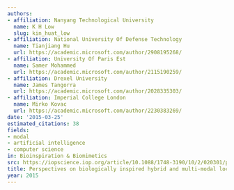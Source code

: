 ```yaml
---
authors:
- affiliation: Nanyang Technological University
  name: K H Low
  slug: kin_huat_low
- affiliation: National University Of Defense Technology
  name: Tianjiang Hu
  url: https://academic.microsoft.com/author/2908195268/
- affiliation: University Of Paris Est
  name: Samer Mohammed
  url: https://academic.microsoft.com/author/2115190259/
- affiliation: Drexel University
  name: James Tangorra
  url: https://academic.microsoft.com/author/2028335303/
- affiliation: Imperial College London
  name: Mirko Kovac
  url: https://academic.microsoft.com/author/2230383269/
date: '2015-03-25'
estimated_citations: 38
fields:
- modal
- artificial intelligence
- computer science
in: Bioinspiration & Biomimetics
src: https://iopscience.iop.org/article/10.1088/1748-3190/10/2/020301/pdf
title: Perspectives on biologically inspired hybrid and multi-modal locomotion.
year: 2015
---
```

